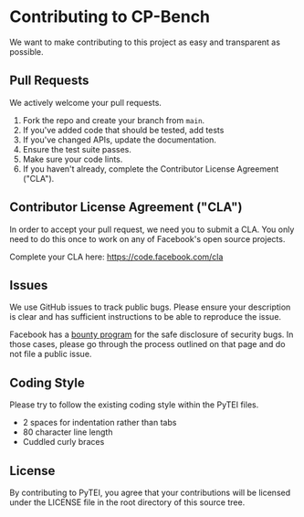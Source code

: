 # Contributing to CP-Bench

We want to make contributing to this project as easy and transparent as
possible.

## Pull Requests
We actively welcome your pull requests.
1. Fork the repo and create your branch from `main`.
2. If you've added code that should be tested, add tests
3. If you've changed APIs, update the documentation.
4. Ensure the test suite passes.
5. Make sure your code lints.
6. If you haven't already, complete the Contributor License Agreement ("CLA").

## Contributor License Agreement ("CLA")
In order to accept your pull request, we need you to submit a CLA. You only need
to do this once to work on any of Facebook's open source projects.

Complete your CLA here: <https://code.facebook.com/cla>

## Issues
We use GitHub issues to track public bugs. Please ensure your description is
clear and has sufficient instructions to be able to reproduce the issue.

Facebook has a [bounty program](https://www.facebook.com/whitehat/) for the safe
disclosure of security bugs. In those cases, please go through the process
outlined on that page and do not file a public issue.

## Coding Style
Please try to follow the existing coding style within the PyTEI files.
* 2 spaces for indentation rather than tabs
* 80 character line length
* Cuddled curly braces

## License
By contributing to PyTEI, you agree that your contributions will be licensed
under the LICENSE file in the root directory of this source tree.
